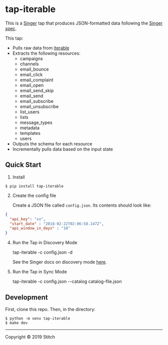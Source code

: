 # tap-iterable

This is a [Singer](https://singer.io) tap that produces JSON-formatted data
following the [Singer
spec](https://github.com/singer-io/getting-started/blob/master/SPEC.md).

This tap:

- Pulls raw data from [iterable](https://api.iterable.com/api/docs)
- Extracts the following resources:
  + campaigns
  + channels
  + email_bounce
  + email_click
  + email_complaint
  + email_open
  + email_send_skip
  + email_send
  + email_subscribe
  + email_unsubscribe       
  + list_users
  + lists
  + message_types
  + metadata
  + templates
  + users  
- Outputs the schema for each resource
- Incrementally pulls data based on the input state

## Quick Start

1. Install

```
$ pip install tap-iterable
```

2. Create the config file

   Create a JSON file called `config.json`. Its contents should look like:

```json
{
  "api_key": "xx",
  "start_date" : "2018-02-22T02:06:58.147Z",
  "api_window_in_days" : "10"
}
```

4. Run the Tap in Discovery Mode

    tap-iterable -c config.json -d

   See the Singer docs on discovery mode
   [here](https://github.com/singer-io/getting-started/blob/master/docs/DISCOVERY_MODE.md#discovery-mode).

5. Run the Tap in Sync Mode

    tap-iterable -c config.json --catalog catalog-file.json

## Development

First, clone this repo. Then, in the directory:

```
$ python -m venv tap-iterable
$ make dev
```

---

Copyright &copy; 2019 Stitch
